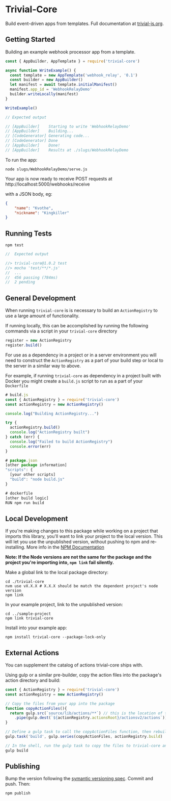 
# Trivial-Core
Build event-driven apps from templates. Full documentation at [trivial-js.org](https://trivial-js.org).

## Getting Started

Building an example webhook processor app from a template.
```javascript
const { AppBuilder, AppTemplate } = require('trivial-core')

async function WriteExample() {
  const template = new AppTemplate('webhook_relay', '0.1')
  const builder = new AppBuilder()
  let manifest = await template.initialManifest()
  manifest.app_id = 'WebhookRelayDemo'
  builder.writeLocally(manifest)
}

WriteExample()

// Expected output

// [AppBuilder]    Starting to write 'WebhookRelayDemo'
// [AppBuilder]    Building...
// [CodeGenerator] Generating code...
// [CodeGenerator] Done
// [AppBuilder]    Done!
// [AppBuilder]    Results at ./slugs/WebhookRelayDemo

````

To run the app:
```shell
node slugs/WebhookRelayDemo/serve.js
```

Your app is now ready to receive POST requests at http://localhost:5000/webhooks/receive

with a JSON body, eg:
```json
{
    "name": "Kvothe",
    "nickname": "Kingkiller"
}
```

## Running Tests
```shell
npm test
```

```javascript
//  Expected output

//> trivial-core@1.0.2 test
//> mocha 'test/**/*.js'
//  ...
//  456 passing (784ms)
//  2 pending
```

## General Development
When running `trivial-core` is is necessary to build an `ActionRegistry` to use a large amount of functionality.

If running locally, this can be accomplished by running the following commands via a script in your `trivial-core` directory
```javascript
register = new ActionRegistry
register.build()
```
For use as a dependency in a project or in a server environment you will need to construct the `ActionRegistry` as a part of your build step or local to the server in a similar way to above.

For example, if running `trivial-core` as dependency in a project built with Docker you might create a `build.js` script to run as a part of your` Dockerfile`
```javascript
# build.js
const { ActionRegistry } = require('trivial-core')
const actionRegistry = new ActionRegistry()

console.log("Building ActionRegistry...")

try {
  actionRegistry.build()
  console.log("ActionRegistry built")
} catch (err) {
  console.log("Failed to build ActionRegistry")
  console.error(err)
}

# package.json
[other package information]
"scripts": {
  [your other scripts]
  "build": "node build.js"
}

# dockerfile
[other build logic]
RUN npm run build

```

## Local Development
If you're making changes to this package while working on a project that imports this library, you'll want to link your project to the local version. This will let you use the unpublished version, without pushing to npm and re-installing. More info in the [NPM Documentation](https://docs.npmjs.com/cli/v8/commands/npm-link)

**Note: If the Node versions are not the same for the package and the project you're importing into, `npm link` fail silently.**

Make a global link to the local package directory:
```shell
cd ./trivial-core
nvm use vX.X.X # X.X.X should be match the dependent project's node version
npm link
```

In your example project, link to the unpublished version:
```shell
cd ../sample-project
npm link trivial-core
```

Install into your example app:
```shell
npm install trivial-core --package-lock-only
```

## External Actions
You can supplement the catalog of actions trivial-core ships with.

Using gulp or a similar pre-builder, copy the action files into the package's action directory and build:

```javascript
const { ActionRegistry } = require('trivial-core')
const actionRegistry = new ActionRegistry()

// Copy the files from your app into the package
function copyActionFiles(){
  return gulp.src(`source/lib/actions/**`) // this is the location of the new actions in your project
    .pipe(gulp.dest(`${actionRegistry.actionsRoot}/actionsv2/actions`)) // internal action location; unlikely you need to change this
}

// Define a gulp task to call the copyActionFiles function, then rebuild the registry
gulp.task('build', gulp.series(copyActionFiles, actionRegistry.build)

// In the shell, run the gulp task to copy the files to trivial-core and rebuild the action library files.
gulp build

```

## Publishing
Bump the version following the [symantic versioning spec](https://docs.npmjs.com/about-semantic-versioning). Commit and push. Then:

```shell
npm publish
```
